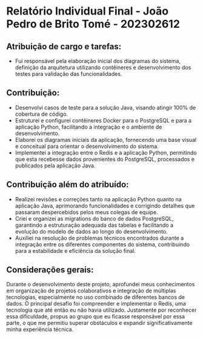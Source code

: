 # Relatório Individual Final - João Pedro de Brito Tomé - 202302612

## Atribuição de cargo e tarefas:
- Fui responsável pela elaboração inicial dos diagramas do sistema, definição da arquitetura utilizando contêineres e desenvolvimento dos testes para validação das funcionalidades.

## Contribuição:
- Desenvolvi casos de teste para a solução Java, visando atingir 100% de cobertura de código.
- Estruturei e configurei contêineres Docker para o PostgreSQL e para a aplicação Python, facilitando a integração e o ambiente de desenvolvimento.
- Elaborei os diagramas iniciais da aplicação, fornecendo uma base visual e conceitual para orientar o desenvolvimento do sistema.
- Implementei a integração entre o Redis e a aplicação Python, permitindo que esta recebesse dados provenientes do PostgreSQL, processados e publicados pela aplicação Java.

## Contribuição além do atribuído:
- Realizei revisões e correções tanto na aplicação Python quanto na aplicação Java, aprimorando funcionalidades e corrigindo detalhes que passaram despercebidos pelos meus colegas de equipe.
- Criei e organizei as migrations do banco de dados PostgreSQL, garantindo a estruturação adequada das tabelas e facilitando a evolução do modelo de dados ao longo do desenvolvimento.
- Auxiliei na resolução de problemas técnicos encontrados durante a integração entre os diferentes componentes do sistema, contribuindo para a estabilidade e eficiência da solução final.

## Considerações gerais:
Durante o desenvolvimento deste projeto, aprofundei meus conhecimentos em organização de projetos colaborativos e integração de múltiplas tecnologias, especialmente no uso combinado de diferentes bancos de dados. O principal desafio foi compreender e implementar o Redis, uma tecnologia que até então eu não havia utilizado. Justamente por reconhecer essa dificuldade, propus ao grupo que eu ficasse responsável por essa parte, o que me permitiu superar obstáculos e expandir significativamente minha experiência técnica.
